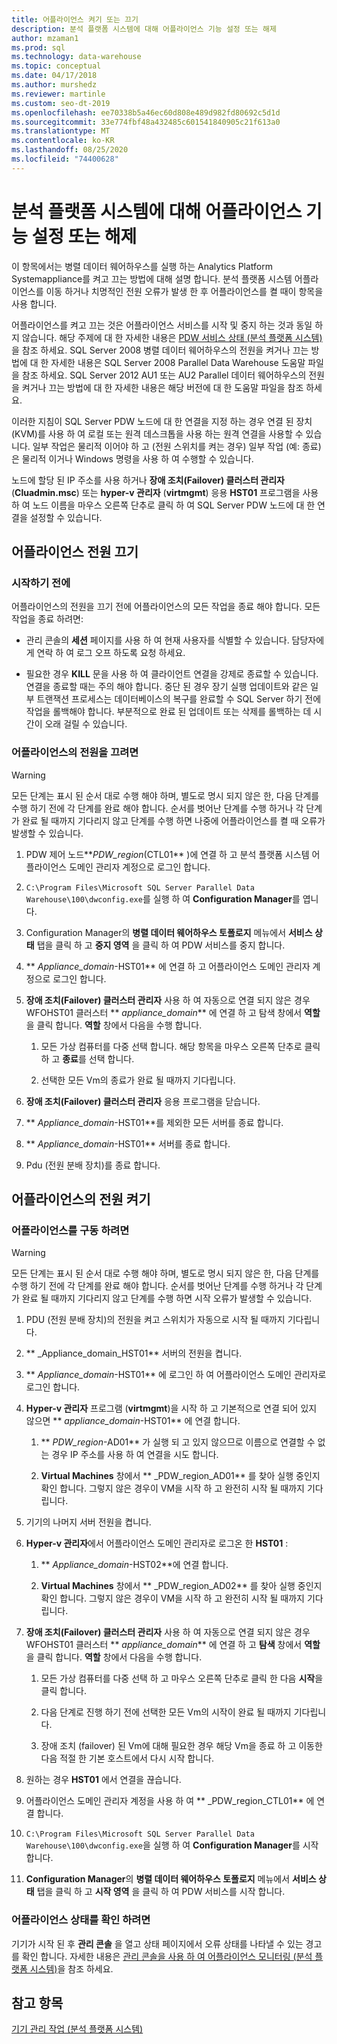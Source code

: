 ```yaml
---
title: 어플라이언스 켜기 또는 끄기
description: 분석 플랫폼 시스템에 대해 어플라이언스 기능 설정 또는 해제
author: mzaman1
ms.prod: sql
ms.technology: data-warehouse
ms.topic: conceptual
ms.date: 04/17/2018
ms.author: murshedz
ms.reviewer: martinle
ms.custom: seo-dt-2019
ms.openlocfilehash: ee70338b5a46ec60d808e489d982fd80692c5d1d
ms.sourcegitcommit: 33e774fbf48a432485c601541840905c21f613a0
ms.translationtype: MT
ms.contentlocale: ko-KR
ms.lasthandoff: 08/25/2020
ms.locfileid: "74400628"
---
```

# <a name="power-the-appliance-on-or-off-for-analytics-platform-system"></a>분석 플랫폼 시스템에 대해 어플라이언스 기능 설정 또는 해제
이 항목에서는 병렬 데이터 웨어하우스를 실행 하는 Analytics Platform Systemappliance를 켜고 끄는 방법에 대해 설명 합니다. 분석 플랫폼 시스템 어플라이언스를 이동 하거나 치명적인 전원 오류가 발생 한 후 어플라이언스를 켤 때이 항목을 사용 합니다.  
  
어플라이언스를 켜고 끄는 것은 어플라이언스 서비스를 시작 및 중지 하는 것과 동일 하지 않습니다. 해당 주제에 대 한 자세한 내용은 [PDW 서비스 상태 &#40;분석 플랫폼 시스템&#41;](pdw-services-status.md)을 참조 하세요. SQL Server 2008 병렬 데이터 웨어하우스의 전원을 켜거나 끄는 방법에 대 한 자세한 내용은 SQL Server 2008 Parallel Data Warehouse 도움말 파일을 참조 하세요. SQL Server 2012 AU1 또는 AU2 Parallel 데이터 웨어하우스의 전원을 켜거나 끄는 방법에 대 한 자세한 내용은 해당 버전에 대 한 도움말 파일을 참조 하세요.  
  
이러한 지침이 SQL Server PDW 노드에 대 한 연결을 지정 하는 경우 연결 된 장치 (KVM)를 사용 하 여 로컬 또는 원격 데스크톱을 사용 하는 원격 연결을 사용할 수 있습니다. 일부 작업은 물리적 이어야 하 고 (전원 스위치를 켜는 경우) 일부 작업 (예: 종료)은 물리적 이거나 Windows 명령을 사용 하 여 수행할 수 있습니다.  
  
노드에 할당 된 IP 주소를 사용 하거나 **장애 조치(Failover) 클러스터 관리자** (**Cluadmin.msc**) 또는 **hyper-v 관리자** (**virtmgmt**) 응용 **HST01** 프로그램을 사용 하 여 노드 이름을 마우스 오른쪽 단추로 클릭 하 여 SQL Server PDW 노드에 대 한 연결을 설정할 수 있습니다.  
  
## <a name="power-off-the-appliance"></a><a name="PowerOff"></a>어플라이언스 전원 끄기  
  
### <a name="before-you-begin"></a>시작하기 전에  
어플라이언스의 전원을 끄기 전에 어플라이언스의 모든 작업을 종료 해야 합니다. 모든 작업을 종료 하려면:  
  
-   관리 콘솔의 **세션** 페이지를 사용 하 여 현재 사용자를 식별할 수 있습니다. 담당자에 게 연락 하 여 로그 오프 하도록 요청 하세요.  
  
-   필요한 경우 **KILL** 문을 사용 하 여 클라이언트 연결을 강제로 종료할 수 있습니다. 연결을 종료할 때는 주의 해야 합니다. 중단 된 경우 장기 실행 업데이트와 같은 일부 트랜잭션 프로세스는 데이터베이스의 복구를 완료할 수 SQL Server 하기 전에 작업을 롤백해야 합니다. 부분적으로 완료 된 업데이트 또는 삭제를 롤백하는 데 시간이 오래 걸릴 수 있습니다.  
  
### <a name="to-power-off-the-appliance"></a>어플라이언스의 전원을 끄려면  
  
> [!WARNING]  
> 모든 단계는 표시 된 순서 대로 수행 해야 하며, 별도로 명시 되지 않은 한, 다음 단계를 수행 하기 전에 각 단계를 완료 해야 합니다. 순서를 벗어난 단계를 수행 하거나 각 단계가 완료 될 때까지 기다리지 않고 단계를 수행 하면 나중에 어플라이언스를 켤 때 오류가 발생할 수 있습니다.  
  
1.  PDW 제어 노드**_PDW_region_(CTL01** )에 연결 하 고 분석 플랫폼 시스템 어플라이언스 도메인 관리자 계정으로 로그인 합니다.  
  
2.  `C:\Program Files\Microsoft SQL Server Parallel Data Warehouse\100\dwconfig.exe`를 실행 하 여 **Configuration Manager**를 엽니다.  
  
3.  Configuration Manager의 **병렬 데이터 웨어하우스 토폴로지** 메뉴에서 **서비스 상태** 탭을 클릭 하 고 **중지 영역** 을 클릭 하 여 PDW 서비스를 중지 합니다.   
  
4.  ** _Appliance_domain_-HST01** 에 연결 하 고 어플라이언스 도메인 관리자 계정으로 로그인 합니다.  
  
5.  **장애 조치(Failover) 클러스터 관리자** 사용 하 여 자동으로 연결 되지 않은 경우 WFOHST01 클러스터 ** _appliance_domain_** 에 연결 하 고 탐색 창에서 **역할**을 클릭 합니다. **역할** 창에서 다음을 수행 합니다.  
  
    1.  모든 가상 컴퓨터를 다중 선택 합니다. 해당 항목을 마우스 오른쪽 단추로 클릭 하 고 **종료**를 선택 합니다.  
  
    2.  선택한 모든 Vm의 종료가 완료 될 때까지 기다립니다.  
  
6.  **장애 조치(Failover) 클러스터 관리자** 응용 프로그램을 닫습니다.  
  
7. ** _Appliance_domain_-HST01**를 제외한 모든 서버를 종료 합니다.  
  
8. ** _Appliance_domain_-HST01** 서버를 종료 합니다.  
  
9. Pdu (전원 분배 장치)를 종료 합니다.  
  
## <a name="power-on-the-appliance"></a><a name="PowerOn"></a>어플라이언스의 전원 켜기  
  
### <a name="to-power-on-the-appliance"></a>어플라이언스를 구동 하려면  
  
> [!WARNING]  
> 모든 단계는 표시 된 순서 대로 수행 해야 하며, 별도로 명시 되지 않은 한, 다음 단계를 수행 하기 전에 각 단계를 완료 해야 합니다. 순서를 벗어난 단계를 수행 하거나 각 단계가 완료 될 때까지 기다리지 않고 단계를 수행 하면 시작 오류가 발생할 수 있습니다.  
  
1.  PDU (전원 분배 장치)의 전원을 켜고 스위치가 자동으로 시작 될 때까지 기다립니다.  
  
2.  ** _Appliance_domain_HST01** 서버의 전원을 켭니다.  
  
3.  ** _Appliance_domain_-HST01** 에 로그인 하 여 어플라이언스 도메인 관리자로 로그인 합니다.  
  
4.  **Hyper-v 관리자** 프로그램 (**virtmgmt**)을 시작 하 고 기본적으로 연결 되어 있지 않으면 ** _appliance_domain_-HST01** 에 연결 합니다.  
  
    1.  ** _PDW_region_-AD01** 가 실행 되 고 있지 않으므로 이름으로 연결할 수 없는 경우 IP 주소를 사용 하 여 연결을 시도 합니다.  
  
    2.  **Virtual Machines** 창에서 ** _PDW_region_AD01** 를 찾아 실행 중인지 확인 합니다. 그렇지 않은 경우이 VM을 시작 하 고 완전히 시작 될 때까지 기다립니다.  
  
5.  기기의 나머지 서버 전원을 켭니다.  
  
6.  **Hyper-v 관리자**에서 어플라이언스 도메인 관리자로 로그온 한 **HST01** :  
  
    1.  ** _Appliance_domain_-HST02**에 연결 합니다.  
  
    2.  **Virtual Machines** 창에서 ** _PDW_region_AD02** 를 찾아 실행 중인지 확인 합니다.  그렇지 않은 경우이 VM을 시작 하 고 완전히 시작 될 때까지 기다립니다.  
  
7.  **장애 조치(Failover) 클러스터 관리자** 사용 하 여 자동으로 연결 되지 않은 경우 WFOHST01 클러스터 ** _appliance_domain_** 에 연결 하 고 **탐색** 창에서 **역할**을 클릭 합니다. **역할** 창에서 다음을 수행 합니다.  
  
    1.  모든 가상 컴퓨터를 다중 선택 하 고 마우스 오른쪽 단추로 클릭 한 다음 **시작**을 클릭 합니다.  
  
    2.  다음 단계로 진행 하기 전에 선택한 모든 Vm의 시작이 완료 될 때까지 기다립니다.  
  
    3.  장애 조치 (failover) 된 Vm에 대해 필요한 경우 해당 Vm을 종료 하 고 이동한 다음 적절 한 기본 호스트에서 다시 시작 합니다.  
  
8. 원하는 경우 **HST01** 에서 연결을 끊습니다.  
  
9. 어플라이언스 도메인 관리자 계정을 사용 하 여 ** _PDW_region_CTL01** 에 연결 합니다.  
  
10. `C:\Program Files\Microsoft SQL Server Parallel Data Warehouse\100\dwconfig.exe`을 실행 하 여 **Configuration Manager**를 시작 합니다.  
  
11. **Configuration Manager**의 **병렬 데이터 웨어하우스 토폴로지** 메뉴에서 **서비스 상태** 탭을 클릭 하 고 **시작 영역** 을 클릭 하 여 PDW 서비스를 시작 합니다.  
  
### <a name="to-verify-the-appliance-health"></a>어플라이언스 상태를 확인 하려면  
기기가 시작 된 후 **관리 콘솔** 을 열고 상태 페이지에서 오류 상태를 나타낼 수 있는 경고를 확인 합니다. 자세한 내용은 [관리 콘솔을 사용 하 여 어플라이언스 모니터링 &#40;분석 플랫폼 시스템&#41;](monitor-the-appliance-by-using-the-admin-console.md)을 참조 하세요.  
  
## <a name="see-also"></a>참고 항목  
[기기 관리 작업 &#40;분석 플랫폼 시스템&#41;](appliance-management-tasks.md)  
  
